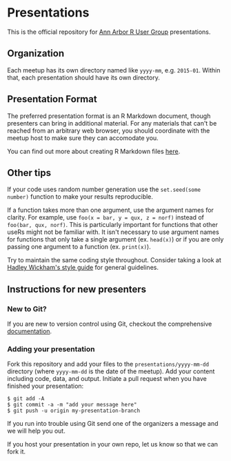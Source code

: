 # Presentations

This is the official repository for [Ann Arbor R User Group](http://www.meetup.com/Ann-Arbor-R-User-Group/) presentations.

## Organization

Each meetup has its own directory named like `yyyy-mm`, e.g. `2015-01`. Within that, each presentation should have its own directory.

## Presentation Format

The preferred presentation format is an R Markdown document, though presenters can bring in additional material. For any materials that can't be reached from an arbitrary web browser, you should coordinate with the meetup host to make sure they can accomodate you.

You can find out more about creating R Markdown files [here](http://rmarkdown.rstudio.com/).

## Other tips

If your code uses random number generation use the `set.seed(some number)` function to make your results reproducible.

If a function takes more than one argument, use the argument names for clarity. For example, use `foo(x = bar, y = qux, z = norf)` instead of `foo(bar, qux, norf)`. This is particularly important for functions that other useRs might not be familiar with. It isn't necessary to use argument names for functions that only take a single argument (ex. `head(x)`) or if you are only passing one argument to a function (ex. `print(x)`).

Try to maintain the same coding style throughout. Consider taking a look at [Hadley Wickham's style guide](http://adv-r.had.co.nz/Style.html) for general guidelines.

## Instructions for new presenters

### New to Git?

If you are new to version control using Git, checkout the comprehensive [documentation](http://git-scm.com/documentation).

### Adding your presentation

Fork this repository and add your files to the `presentations/yyyy-mm-dd` directory (where `yyyy-mm-dd` is the date of the meetup). Add your content including code, data, and output. Initiate a pull request when you have finished your presentation:

    $ git add -A
    $ git commit -a -m "add your message here"
    $ git push -u origin my-presentation-branch

If you run into trouble using Git send one of the organizers a message and we will help you out.

If you host your presentation in your own repo, let us know so that we can fork it.

